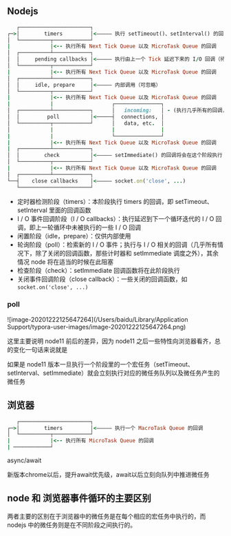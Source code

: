 



## Nodejs


```ruby
   ┌───────────────────────┐
┌─>│        timers         │<————— 执行 setTimeout()、setInterval() 的回调
│  └──────────┬────────────┘
|             |<-- 执行所有 Next Tick Queue 以及 MicroTask Queue 的回调
│  ┌──────────┴────────────┐
│  │     pending callbacks │<————— 执行由上一个 Tick 延迟下来的 I/O 回调（待完善，可忽略）
│  └──────────┬────────────┘
|             |<-- 执行所有 Next Tick Queue 以及 MicroTask Queue 的回调
│  ┌──────────┴────────────┐
│  │     idle, prepare     │<————— 内部调用（可忽略）
│  └──────────┬────────────┘     
|             |<-- 执行所有 Next Tick Queue 以及 MicroTask Queue 的回调
|             |                   ┌───────────────┐
│  ┌──────────┴────────────┐      │   incoming:   │ - (执行几乎所有的回调，除了 close callbacks 以及 timers 调度的回调和 setImmediate() 调度的回调，在恰当的时机将会阻塞在此阶段)
│  │         poll          │<─────┤  connections, │ 
│  └──────────┬────────────┘      │   data, etc.  │ 
│             |                   |               | 
|             |                   └───────────────┘
|             |<-- 执行所有 Next Tick Queue 以及 MicroTask Queue 的回调
|  ┌──────────┴────────────┐      
│  │        check          │<————— setImmediate() 的回调将会在这个阶段执行
│  └──────────┬────────────┘
|             |<-- 执行所有 Next Tick Queue 以及 MicroTask Queue 的回调
│  ┌──────────┴────────────┐
└──┤    close callbacks    │<————— socket.on('close', ...)
   └───────────────────────┘
```

- 定时器检测阶段（timers）：本阶段执行 timers 的回调，即 setTimeout、setInterval 里面的回调函数
- I / O 事件回调阶段（I / O callbacks）：执行延迟到下一个循环迭代的 I / O 回调，即上一轮循环中未被执行的一些 I / O 回调
- 闲置阶段（idle，prepare）：仅供内部使用
- 轮询阶段（poll）：检索新的 I / O 事件；执行与 I / O 相关的回调（几乎所有情况下，除了关闭的回调函数，那些计时器和 setImmediate 调度之外），其余情况 node 将在适当的时候在此阻塞
- 检查阶段（check）：setImmediate 回调函数将在此阶段执行
- 关闭事件回调阶段（close callback）：一些关闭的回调函数，如 `socket.on('close', ...)`

### poll

![image-20201222125647264](/Users/baidu/Library/Application Support/typora-user-images/image-20201222125647264.png)

这里主要说明 node11 前后的差异，因为 node11 之后一些特性向浏览器看齐，总的变化一句话来说就是

如果是 node11 版本一旦执行一个阶段里的一个宏任务（setTimeout、setInterval、setImmediate）就会立刻执行对应的微任务队列以及微任务产生的微任务



## 浏览器

```ruby
   ┌───────────────────────┐
┌─>│        timers         │<————— 执行一个 MacroTask Queue 的回调
│  └──────────┬────────────┘
|             |<-- 执行所有 MicroTask Queue 的回调
| ────────────┘
```

async/await

新版本chrome以后，提升await优先级，await以后立刻向队列中推进微任务



## node 和 浏览器事件循环的主要区别

两者主要的区别在于浏览器中的微任务是在每个相应的宏任务中执行的，而 nodejs 中的微任务则是在不同阶段之间执行的。 